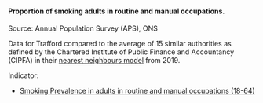 #### Proportion of smoking adults in routine and manual occupations.

Source: Annual Population Survey (APS), ONS


Data for Trafford compared to the average of 15 similar authorities as defined by the Chartered Institute of Public Finance and Accountancy (CIPFA) in their <a href='https://www.cipfa.org/services/cipfastats/nearest-neighbour-model' target='_blank'>nearest neighbours model</a> from 2019.
 
Indicator:

* <a href="https://fingertips.phe.org.uk/search/92445#page/6/gid" target="_blank"> Smoking Prevalence in adults in routine and manual occupations (18-64) </a>